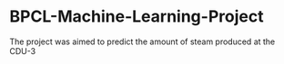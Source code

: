# BPCL-Machine-Learning-Project
The project was aimed to predict the amount of steam produced at the CDU-3
